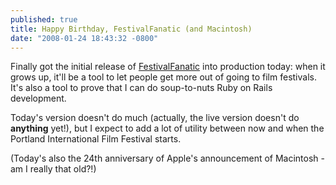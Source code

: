 ```yaml
---
published: true
title: Happy Birthday, FestivalFanatic (and Macintosh)
date: "2008-01-24 18:43:32 -0800"
---
```


Finally got the initial release of <a href="http://festivalfanatic.com">FestivalFanatic</a>
into production today: when it grows up, it'll be a tool to let people get more
out of going to film festivals. It's also a tool to prove that I can do
soup-to-nuts Ruby on Rails development.<!--more-->

Today's version doesn't do much (actually, the live version doesn't do
**anything** yet!), but I expect to add a lot of utility between now and when
the Portland International Film Festival starts.

(Today's also the 24th anniversary of Apple's announcement of Macintosh - am I
really that old?!)
